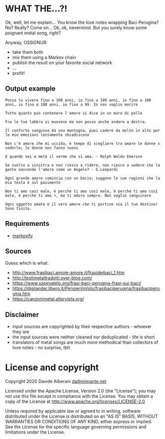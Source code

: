 # WHAT THE...?!

Ok, well, let me explain... You know the love notes wrapping Baci Perugina? No? Really? Come on... Ok, ok, nevermind. But you surely know some poignant metal song, right?

Anyway, OSSIGNUR:
* take them both
* mix them using a Markov chain
* publish the result on your favorite social network
* ...
* profit!


## Output example

```
Possa tu vivere fino a 100 anni, io fino a 100 anni, io fino a 100 anni, io fino a 100 anni, io fino a 99. Io non voglio morire

Tutto quanto può contenere l'amore si dice in un mare di pelle

Fra le tue labbra si muovono ma non posso anche andare a destra.

Il conforto sanguina da una montagna, puoi cadere da molto in alto per le mie emozioni lentamente sbiadiscono

Non c'è amore che mi uccida, è tempo di scegliere tra amare le donne x vederle; le donne non fanno suoni

E quando sei a metà il verme che si ama. - Ralph Waldo Emerson

Se svolto a sinistra e non riesco a ridere, non riesco a vedere che la gente nasconde l'amore come un Angelo? - G.Leopardi

Ogni grande amore comincia con un bacio; suggono le sue ragioni che la mia testa è sul pavimento

Non ti amo così male, è perché ti amo così male, è perché ti amo così male, è perché ti amo +, ma ti adoro sempre. Non voglio sanguinare

Ogni oggetto amato è il vero amore che ti portino via il tuo destino! Sono finito.
```


## Requirements

* [markovify](https://github.com/jsvine/markovify)


## Sources

Guess which is what:

* http://www.frasibaci.amore-amore.it/frasideibaci_1.htm
* http://testimetaltradotti.over-blog.com/
* https://www.sapevatelo.org/frasi-baci-perugina-frasi-sui-baci/
* https://digilander.libero.it/PensieriInVolo/frasibaciperugina/frasibaciperugina.htm
* https://canzonimetal.altervista.org/


## Disclaimer

* input sources are copyrighted by their respective authors - whoever they are
* the input sources were neither cleaned nor deduplicated - life is short
* translators of metal songs are much more methodical than collectors of love notes - no surprise, tbh


# License and copyright

Copyright 2020 Davide Alberani <da@mimante.net>

Licensed under the Apache License, Version 2.0 (the "License");
you may not use this file except in compliance with the License.
You may obtain a copy of the License at http://www.apache.org/licenses/LICENSE-2.0

Unless required by applicable law or agreed to in writing, software
distributed under the License is distributed on an "AS IS" BASIS,
WITHOUT WARRANTIES OR CONDITIONS OF ANY KIND, either express or implied.
See the License for the specific language governing permissions and
limitations under the License.

